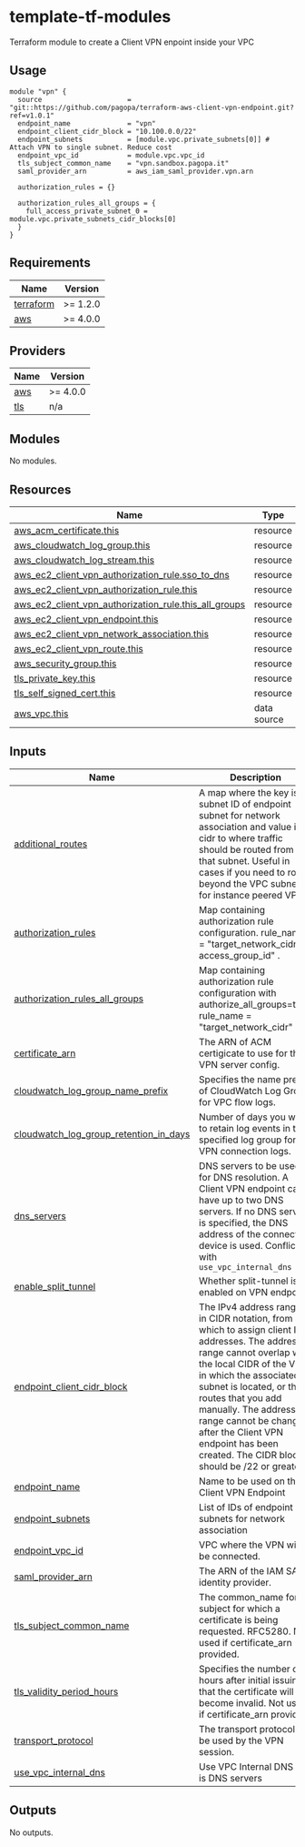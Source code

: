 # template-tf-modules

Terraform module to create a Client VPN enpoint inside your VPC


## Usage

```hcl
module "vpn" {
  source                     = "git::https://github.com/pagopa/terraform-aws-client-vpn-endpoint.git?ref=v1.0.1"
  endpoint_name              = "vpn"
  endpoint_client_cidr_block = "10.100.0.0/22"
  endpoint_subnets           = [module.vpc.private_subnets[0]] # Attach VPN to single subnet. Reduce cost
  endpoint_vpc_id            = module.vpc.vpc_id
  tls_subject_common_name    = "vpn.sandbox.pagopa.it"
  saml_provider_arn          = aws_iam_saml_provider.vpn.arn

  authorization_rules = {}

  authorization_rules_all_groups = {
    full_access_private_subnet_0 = module.vpc.private_subnets_cidr_blocks[0]
  }
}
```


<!-- BEGIN_TF_DOCS -->
## Requirements

| Name | Version |
|------|---------|
| <a name="requirement_terraform"></a> [terraform](#requirement\_terraform) | >= 1.2.0   |
| <a name="requirement_aws"></a> [aws](#requirement\_aws) | >= 4.0.0 |

## Providers

| Name | Version |
|------|---------|
| <a name="provider_aws"></a> [aws](#provider\_aws) | >= 4.0.0 |
| <a name="provider_tls"></a> [tls](#provider\_tls) | n/a |

## Modules

No modules.

## Resources

| Name | Type |
|------|------|
| [aws_acm_certificate.this](https://registry.terraform.io/providers/hashicorp/aws/latest/docs/resources/acm_certificate) | resource |
| [aws_cloudwatch_log_group.this](https://registry.terraform.io/providers/hashicorp/aws/latest/docs/resources/cloudwatch_log_group) | resource |
| [aws_cloudwatch_log_stream.this](https://registry.terraform.io/providers/hashicorp/aws/latest/docs/resources/cloudwatch_log_stream) | resource |
| [aws_ec2_client_vpn_authorization_rule.sso_to_dns](https://registry.terraform.io/providers/hashicorp/aws/latest/docs/resources/ec2_client_vpn_authorization_rule) | resource |
| [aws_ec2_client_vpn_authorization_rule.this](https://registry.terraform.io/providers/hashicorp/aws/latest/docs/resources/ec2_client_vpn_authorization_rule) | resource |
| [aws_ec2_client_vpn_authorization_rule.this_all_groups](https://registry.terraform.io/providers/hashicorp/aws/latest/docs/resources/ec2_client_vpn_authorization_rule) | resource |
| [aws_ec2_client_vpn_endpoint.this](https://registry.terraform.io/providers/hashicorp/aws/latest/docs/resources/ec2_client_vpn_endpoint) | resource |
| [aws_ec2_client_vpn_network_association.this](https://registry.terraform.io/providers/hashicorp/aws/latest/docs/resources/ec2_client_vpn_network_association) | resource |
| [aws_ec2_client_vpn_route.this](https://registry.terraform.io/providers/hashicorp/aws/latest/docs/resources/ec2_client_vpn_route) | resource |
| [aws_security_group.this](https://registry.terraform.io/providers/hashicorp/aws/latest/docs/resources/security_group) | resource |
| [tls_private_key.this](https://registry.terraform.io/providers/hashicorp/tls/latest/docs/resources/private_key) | resource |
| [tls_self_signed_cert.this](https://registry.terraform.io/providers/hashicorp/tls/latest/docs/resources/self_signed_cert) | resource |
| [aws_vpc.this](https://registry.terraform.io/providers/hashicorp/aws/latest/docs/data-sources/vpc) | data source |

## Inputs

| Name | Description | Type | Default | Required |
|------|-------------|------|---------|:--------:|
| <a name="input_additional_routes"></a> [additional\_routes](#input\_additional\_routes) | A map where the key is a subnet ID of endpoint subnet for network association and value is a cidr to where traffic should be routed from that subnet. Useful in cases if you need to route beyond the VPC subnet, for instance peered VPC | `map(string)` | `{}` | no |
| <a name="input_authorization_rules"></a> [authorization\_rules](#input\_authorization\_rules) | Map containing authorization rule configuration. rule\_name = "target\_network\_cidr, access\_group\_id" . | `map(string)` | `{}` | no |
| <a name="input_authorization_rules_all_groups"></a> [authorization\_rules\_all\_groups](#input\_authorization\_rules\_all\_groups) | Map containing authorization rule configuration with authorize\_all\_groups=true. rule\_name = "target\_network\_cidr" . | `map(string)` | `{}` | no |
| <a name="input_certificate_arn"></a> [certificate\_arn](#input\_certificate\_arn) | The ARN of ACM certigicate to use for the VPN server config. | `string` | `null` | no |
| <a name="input_cloudwatch_log_group_name_prefix"></a> [cloudwatch\_log\_group\_name\_prefix](#input\_cloudwatch\_log\_group\_name\_prefix) | Specifies the name prefix of CloudWatch Log Group for VPC flow logs. | `string` | `"/aws/client-vpn-endpoint/"` | no |
| <a name="input_cloudwatch_log_group_retention_in_days"></a> [cloudwatch\_log\_group\_retention\_in\_days](#input\_cloudwatch\_log\_group\_retention\_in\_days) | Number of days you want to retain log events in the specified log group for VPN connection logs. | `number` | `30` | no |
| <a name="input_dns_servers"></a> [dns\_servers](#input\_dns\_servers) | DNS servers to be used for DNS resolution. A Client VPN endpoint can have up to two DNS servers. If no DNS server is specified, the DNS address of the connecting device is used. Conflict with `use_vpc_internal_dns` | `list(string)` | `[]` | no |
| <a name="input_enable_split_tunnel"></a> [enable\_split\_tunnel](#input\_enable\_split\_tunnel) | Whether split-tunnel is enabled on VPN endpoint | `bool` | `true` | no |
| <a name="input_endpoint_client_cidr_block"></a> [endpoint\_client\_cidr\_block](#input\_endpoint\_client\_cidr\_block) | The IPv4 address range, in CIDR notation, from which to assign client IP addresses. The address range cannot overlap with the local CIDR of the VPC in which the associated subnet is located, or the routes that you add manually. The address range cannot be changed after the Client VPN endpoint has been created. The CIDR block should be /22 or greater. | `string` | `"10.100.100.0/24"` | no |
| <a name="input_endpoint_name"></a> [endpoint\_name](#input\_endpoint\_name) | Name to be used on the Client VPN Endpoint | `string` | n/a | yes |
| <a name="input_endpoint_subnets"></a> [endpoint\_subnets](#input\_endpoint\_subnets) | List of IDs of endpoint subnets for network association | `list(string)` | n/a | yes |
| <a name="input_endpoint_vpc_id"></a> [endpoint\_vpc\_id](#input\_endpoint\_vpc\_id) | VPC where the VPN will be connected. | `string` | n/a | yes |
| <a name="input_saml_provider_arn"></a> [saml\_provider\_arn](#input\_saml\_provider\_arn) | The ARN of the IAM SAML identity provider. | `string` | n/a | yes |
| <a name="input_tls_subject_common_name"></a> [tls\_subject\_common\_name](#input\_tls\_subject\_common\_name) | The common\_name for subject for which a certificate is being requested. RFC5280. Not used if certificate\_arn provided. | `string` | n/a | yes |
| <a name="input_tls_validity_period_hours"></a> [tls\_validity\_period\_hours](#input\_tls\_validity\_period\_hours) | Specifies the number of hours after initial issuing that the certificate will become invalid.  Not used if certificate\_arn provided. | `number` | `47400` | no |
| <a name="input_transport_protocol"></a> [transport\_protocol](#input\_transport\_protocol) | The transport protocol to be used by the VPN session. | `string` | `"udp"` | no |
| <a name="input_use_vpc_internal_dns"></a> [use\_vpc\_internal\_dns](#input\_use\_vpc\_internal\_dns) | Use VPC Internal DNS as is DNS servers | `bool` | `true` | no |

## Outputs

No outputs.
<!-- END_TF_DOCS -->
